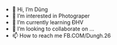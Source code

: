 - 👋 Hi, I’m Dũng
- 👀 I’m interested in Photograper  
- 🌱 I’m currently learning  ĐHV 
- 💞️ I’m looking to collaborate on ...
- 📫 How to reach me  FB.COM/Dungh.26
<!---
dung168/dung168 is a ✨ special ✨ repository because its `README.md` (this file) appears on your GitHub profile.
You can click the Preview link to take a look at your changes.
--->
